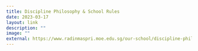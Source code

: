 ```yaml
---
title: Discipline Philosophy & School Rules
date: 2023-03-17
layout: link
description: ""
image: ""
external: https://www.radinmaspri.moe.edu.sg/our-school/discipline-philosophy-n-school-rules/
---
```

